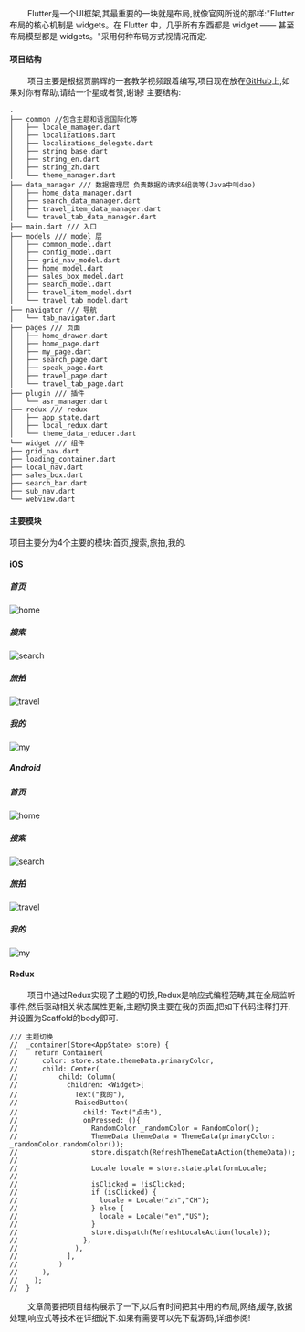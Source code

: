 &nbsp;&nbsp;&nbsp;&nbsp;&nbsp;&nbsp;&nbsp;&nbsp;Flutter是一个UI框架,其最重要的一块就是布局,就像官网所说的那样:"Flutter 布局的核心机制是 widgets。在 Flutter 中，几乎所有东西都是 widget —— 甚至布局模型都是 widgets。"采用何种布局方式视情况而定.

#### 项目结构
&nbsp;&nbsp;&nbsp;&nbsp;&nbsp;&nbsp;&nbsp;&nbsp;项目主要是根据贾鹏辉的一套教学视频跟着编写,项目现在放在[GitHub](https://github.com/waitwalker/flutter_trip)上,如果对你有帮助,请给一个星或者赞,谢谢!
主要结构:
```
.
├── common //包含主题和语言国际化等
│   ├── locale_mamager.dart
│   ├── localizations.dart
│   ├── localizations_delegate.dart
│   ├── string_base.dart
│   ├── string_en.dart
│   ├── string_zh.dart
│   └── theme_manager.dart
├── data_manager /// 数据管理层 负责数据的请求&组装等(Java中叫dao)
│   ├── home_data_manager.dart
│   ├── search_data_manager.dart
│   ├── travel_item_data_manager.dart
│   └── travel_tab_data_manager.dart
├── main.dart /// 入口
├── models /// model 层
│   ├── common_model.dart
│   ├── config_model.dart
│   ├── grid_nav_model.dart
│   ├── home_model.dart
│   ├── sales_box_model.dart
│   ├── search_model.dart
│   ├── travel_item_model.dart
│   └── travel_tab_model.dart
├── navigator /// 导航
│   └── tab_navigator.dart
├── pages /// 页面
│   ├── home_drawer.dart
│   ├── home_page.dart
│   ├── my_page.dart
│   ├── search_page.dart
│   ├── speak_page.dart
│   ├── travel_page.dart
│   └── travel_tab_page.dart
├── plugin /// 插件
│   └── asr_manager.dart
├── redux /// redux
│   ├── app_state.dart
│   ├── local_redux.dart
│   └── theme_data_reducer.dart
└── widget /// 组件
├── grid_nav.dart
├── loading_container.dart
├── local_nav.dart
├── sales_box.dart
├── search_bar.dart
├── sub_nav.dart
└── webview.dart
```

#### 主要模块
项目主要分为4个主要的模块:首页,搜索,旅拍,我的.
#### iOS
##### 首页
![home](https://github.com/waitwalker/Resources/blob/master/Flutter/flutter_trip/iOS/home/home_join.jpg?raw=true)
##### 搜索
![search](https://github.com/waitwalker/Resources/blob/master/Flutter/flutter_trip/iOS/search/search_join.png?raw=true)
##### 旅拍
![travel](https://github.com/waitwalker/Resources/blob/master/Flutter/flutter_trip/iOS/travel/travel_join.jpg?raw=true)
##### 我的
![my](https://github.com/waitwalker/Resources/blob/master/Flutter/flutter_trip/iOS/my/my_join.png?raw=true)

##### Android
##### 首页
![home](https://github.com/waitwalker/Resources/blob/master/Flutter/flutter_trip/Android/home/home_join.jpg?raw=true)
##### 搜索
![search](https://github.com/waitwalker/Resources/blob/master/Flutter/flutter_trip/Android/search/search_join.png?raw=true)
##### 旅拍
![travel](https://github.com/waitwalker/Resources/blob/master/Flutter/flutter_trip/Android/travel/travel_join.jpg?raw=true)
##### 我的
![my](https://github.com/waitwalker/Resources/blob/master/Flutter/flutter_trip/Android/my/my_join.png?raw=true)

#### Redux
&nbsp;&nbsp;&nbsp;&nbsp;&nbsp;&nbsp;&nbsp;&nbsp;项目中通过Redux实现了主题的切换,Redux是响应式编程范畴,其在全局监听事件,然后驱动相关状态属性更新,主题切换主要在我的页面,把如下代码注释打开,并设置为Scaffold的body即可.
```
/// 主题切换
//  _container(Store<AppState> store) {
//    return Container(
//      color: store.state.themeData.primaryColor,
//      child: Center(
//          child: Column(
//            children: <Widget>[
//              Text("我的"),
//              RaisedButton(
//                child: Text("点击"),
//                onPressed: (){
//                  RandomColor _randomColor = RandomColor();
//                  ThemeData themeData = ThemeData(primaryColor: _randomColor.randomColor());
//                  store.dispatch(RefreshThemeDataAction(themeData));
//
//                  Locale locale = store.state.platformLocale;
//
//                  isClicked = !isClicked;
//                  if (isClicked) {
//                    locale = Locale("zh","CH");
//                  } else {
//                    locale = Locale("en","US");
//                  }
//                  store.dispatch(RefreshLocaleAction(locale));
//                },
//              ),
//            ],
//          )
//      ),
//    );
//  }
```
&nbsp;&nbsp;&nbsp;&nbsp;&nbsp;&nbsp;&nbsp;&nbsp;文章简要把项目结构展示了一下,以后有时间把其中用的布局,网络,缓存,数据处理,响应式等技术在详细说下.如果有需要可以先下载源码,详细参阅!


